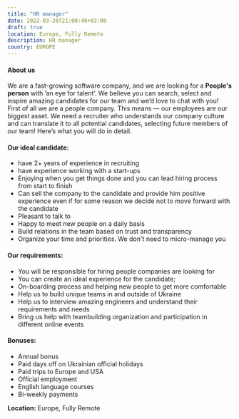 ```yaml
---
title: "HR manager"
date: 2022-03-28T21:00:49+03:00
draft: true
location: Europe, Fully Remote
description: HR manager
country: EUROPE
---
```


#### About us

We are a fast-growing software company, and we are looking for a **People's person** with ’an eye 
for talent’. We believe you can search, select and inspire amazing candidates for our team 
and we’d love to chat with you! </br>
First of all we are a people company. This means — our employees are our biggest asset. 
We need a recruiter who understands our company culture and can translate it to 
all potential candidates, selecting future members of our team! Here’s what you will do in detail.

#### Our ideal candidate:

- have 2+ years of experience in recruiting
- have experience working with a start-ups
- Enjoying when you get things done and you can lead hiring process from start to finish
- Can sell the company to the candidate and provide him positive 
  experience even if for some reason we decide not to move forward with the candidate
- Pleasant to talk to
- Happy to meet new people on a daily basis
- Build relations in the team based on trust and transparency
- Organize your time and priorities. We don't need to micro-manage you

#### Our requirements:

- You will be responsible for hiring people companies are looking for
- You can create an ideal experience for the candidate;
- On-boarding process and helping new people to get more comfortable
- Help us to build unique teams in and outside of Ukraine
- Help us to interview amazing engineers and understand their requirements and needs
- Bring us help with teambuilding organization and participation in different online events

#### Bonuses:

- Annual bonus
- Paid days off on Ukrainian official holidays
- Paid trips to Europe and USA
- Official employment
- English language courses
- Bi-weekly payments

**Location:** Europe, Fully Remote
